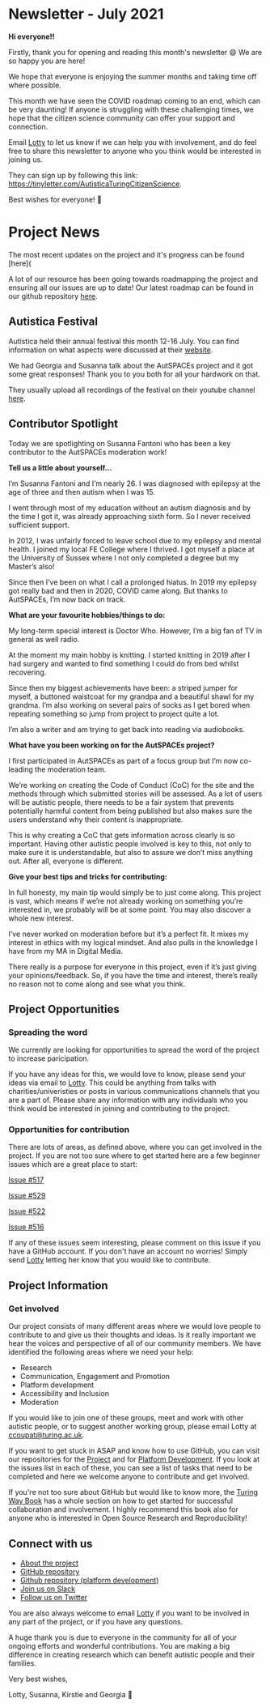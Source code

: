 # Newsletter - July 2021

**Hi everyone!!**

Firstly, thank you for opening and reading this month's newsletter 😄 We are so happy you are here!

We hope that everyone is enjoying the summer months and taking time off where possible. 

This month we have seen the COVID roadmap coming to an end, which can be very daunting! 
If anyone is struggling with these challenging times, we hope that the citizen science community can offer your support and connection.

Email [Lotty](mailto:ccoupat@turing.ac.uk) to let us know if we can help you with involvement, and do feel free to share this newsletter to anyone who you think would be interested in joining us.

They can sign up by following this link: https://tinyletter.com/AutisticaTuringCitizenScience.

Best wishes for everyone! 💮

# Project News

The most recent updates on the project and it's progress can be found [here](

A lot of our resource has been going towards roadmapping the project and ensuring all our issues are up to date! 
Our latest roadmap can be found in our github repository [here](https://github.com/alan-turing-institute/AutisticaCitizenScience/tree/master/project-management/project-roadmap).

## Autistica Festival 

Autistica held their annual festival this month 12-16 July. You can find information on what aspects were discussed at their [website](https://www.autistica.org.uk/get-involved/research-conference/research-festival-2021-programme). 

We had Georgia and Susanna talk about the AutSPACEs project and it got some great responses! Thank you to you both for all your hardwork on that. 

They usually upload all recordings of the festival on their youtube channel [here](https://www.youtube.com/channel/UCOczrUsUjmBbUMPT0HIgGKg/featured).

## Contributor Spotlight

Today we are spotlighting on Susanna Fantoni who has been a key contributor to the AutSPACEs moderation work! 

**Tell us a little about yourself...**

I’m Susanna Fantoni and I’m nearly 26. I was diagnosed with epilepsy at the age of three and then autism when I was 15.
 
I went through most of my education without an autism diagnosis and by the time I got it, was already approaching sixth form.
So I never received sufficient support.
 
In 2012, I was unfairly forced to leave school due to my epilepsy and mental health. 
I joined my local FE College where I thrived. I got myself a place at the University of Sussex where I not only completed a degree but my Master’s also!
 
Since then I’ve been on what I call a prolonged hiatus. In 2019 my epilepsy got really bad and then in 2020, COVID came along. 
But thanks to AutSPACEs, I’m now back on track.

**What are your favourite hobbies/things to do:**

My long-term special interest is Doctor Who. However, I’m a big fan of TV in general as well radio.
 
At the moment my main hobby is knitting. I started knitting in 2019 after I had surgery and wanted to find something I could do from bed whilst recovering.
 
Since then my biggest achievements have been: a striped jumper for myself, a buttoned waistcoat for my grandpa and a beautiful shawl for my grandma. I’m also working on several pairs of socks as I get bored when repeating something so jump from project to project quite a lot. 

I’m also a writer and am trying to get back into reading via audiobooks.

**What have you been working on for the AutSPACEs project?**

I first participated in AutSPACEs as part of a focus group but I’m now co-leading the moderation team. 
 
We’re working on creating the Code of Conduct (CoC) for the site and the methods through which submitted stories will be assessed. As a lot of users will be autistic people, there needs to be a fair system that prevents potentially harmful content from being published but also makes sure the users understand why their content is inappropriate. 
 
This is why creating a CoC that gets information across clearly is so important. Having other autistic people involved is key to this, not only to make sure it is understandable, but also to assure we don’t miss anything out. After all, everyone is different.

**Give your best tips and tricks for contributing:**

In full honesty, my main tip would simply be to just come along. This project is vast, which means if we’re not already working on something you’re interested in, we probably will be at some point. You may also discover a whole new interest.
 
I’ve never worked on moderation before but it’s a perfect fit. It mixes my interest in ethics with my logical mindset. And also pulls in the knowledge I have from my MA in Digital Media. 
 
There really is a purpose for everyone in this project, even if it’s just giving your opinions/feedback. So, if you have the time and interest, there’s really no reason not to come along and see what you think. 

## Project Opportunities

### Spreading the word

We currently are looking for opportunities to spread the word of the project to increase paricipation. 

If you have any ideas for this, we would love to know, please send your ideas via email to [Lotty](ccoupat@turing.ac.uk).
This could be anything from talks with charities/univeristies or posts in various communications channels that you are a part of. 
Please share any information with any individuals who you think would be interested in joining and contributing to the project.

### Opportunities for contribution

There are lots of areas, as defined above, where you can get involved in the project. 
If you are not too sure where to get started here are a few beginner issues which are a great place to start:

[Issue #517](https://github.com/alan-turing-institute/AutisticaCitizenScience/issues/517)

[Issue #529](https://github.com/alan-turing-institute/AutisticaCitizenScience/issues/529)

[Issue #522](https://github.com/alan-turing-institute/AutisticaCitizenScience/issues/522)

[Issue #516](https://github.com/alan-turing-institute/AutisticaCitizenScience/issues/516)

If any of these issues seem interesting, please comment on this issue if you have a GitHub account. 
If you don't have an account no worries! 
Simply send [Lotty](mailto:ccoupat@turing.ac.uk) letting her know that you would like to contribute. 

## Project Information

### Get involved

Our project consists of many different areas where we would love people to contribute to and give us their thoughts and ideas.
Is it really important we hear the voices and perspective of all of our community members. 
We have identified the following areas where we need your help:

*  Research
*  Communication, Engagement and Promotion
*  Platform development
*  Accessibility and Inclusion 
*  Moderation

If you would like to join one of these groups, meet and work with other autistic people, or to suggest another working group, please email Lotty at [ccoupat@turing.ac.uk](ccoupat@turing.ac.uk).

If you want to get stuck in ASAP and know how to use GitHub, you can visit our repositories for the [Project](https://github.com/alan-turing-institute/AutisticaCitizenScience) and for [Platform Development](https://github.com/alan-turing-institute/AutSPACEs). If you look at the issues list in each of these, you can see a list of tasks that need to be completed and here we welcome anyone to contribute and get involved. 

If you're not too sure about GitHub but would like to know more, the [Turing Way Book](https://the-turing-way.netlify.app/collaboration/github-novice.html) has a whole section on how to get started for successful collaboration and involvement.
I highly recommend this book also for anyone who is interested in Open Source Research and Reproducibility! 


## Connect with us

* [About the project](https://alan-turing-institute.github.io/AutisticaCitizenScience/)
* [GitHub repository](https://github.com/alan-turing-institute/AutisticaCitizenScience)
* [Github repository (platform development)](https://github.com/alan-turing-institute/AutSPACEs) 
* [Join us on Slack](https://slackin.openhumans.org/)
* [Follow us on Twitter](https://twitter.com/AutSpaces)

You are also always welcome to email [Lotty](mailto:ccoupat@turing.ac.uk) if you want to be involved in any part of the project, or if you have any questions.

A huge thank you is due to everyone in the community for all of your ongoing efforts and wonderful contributions. 
You are making a big difference in creating research which can benefit autistic people and their families.

Very best wishes,

Lotty, Susanna, Kirstie and Georgia 💮
